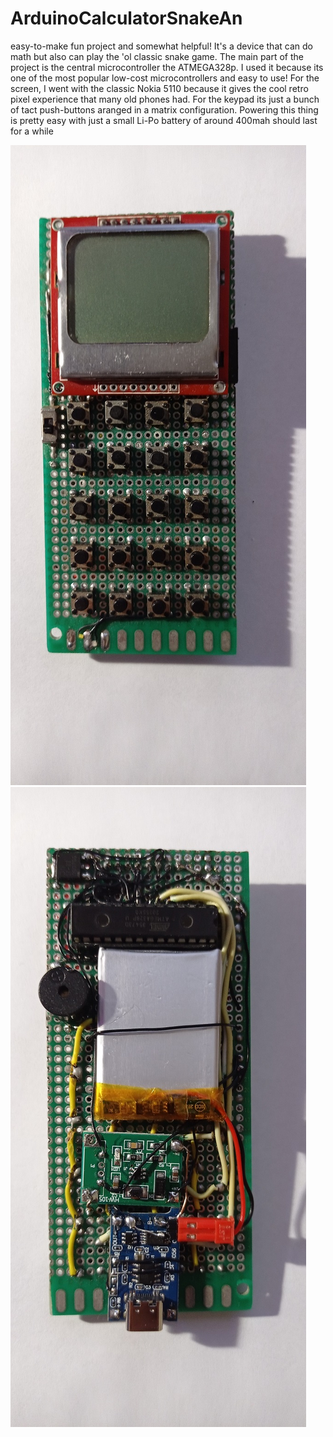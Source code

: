 # ArduinoCalculatorSnakeAn 
easy-to-make fun project and somewhat helpful! 
It's a device that can do math but also can play the 'ol classic snake game. 
The main part of the project is the central microcontroller the ATMEGA328p. 
I used it because its one of the most popular low-cost microcontrollers and easy to use! 
For the screen, I went with the classic Nokia 5110 because it gives the cool retro pixel experience that many old phones had. 
For the keypad its just a bunch of tact push-buttons aranged in a matrix configuration.
Powering this thing is pretty easy with just a small Li-Po battery of around 400mah should last for a while



![handheld](https://github.com/stelios1361/ArduinoCalculatorSnake/blob/main/images/IMG_20230515_235937.jpg)
![handheld](https://github.com/stelios1361/ArduinoCalculatorSnake/blob/main/images/IMG_20230515_235953.jpg)
